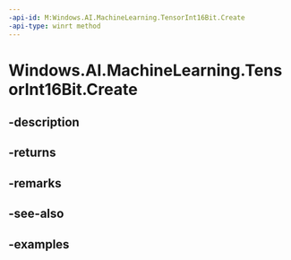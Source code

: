 ```yaml
---
-api-id: M:Windows.AI.MachineLearning.TensorInt16Bit.Create
-api-type: winrt method
---
```


<!-- Method syntax.
public TensorInt16Bit TensorInt16Bit.Create()
-->

# Windows.AI.MachineLearning.TensorInt16Bit.Create

## -description

## -returns

## -remarks

## -see-also

## -examples

